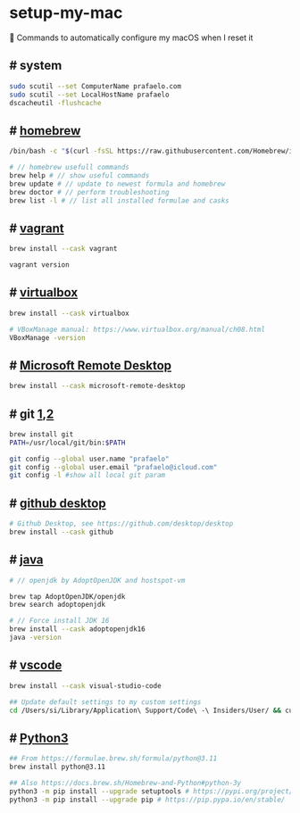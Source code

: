 # setup-my-mac
 :apple: Commands to automatically configure my macOS when I reset it

## # system 

```sh
sudo scutil --set ComputerName prafaelo.com
sudo scutil --set LocalHostName prafaelo
dscacheutil -flushcache
```

## # [homebrew](https://brew.sh/)

```sh
/bin/bash -c "$(curl -fsSL https://raw.githubusercontent.com/Homebrew/install/HEAD/install.sh)"
```

```sh
# // homebrew usefull commands
brew help # // show useful commands
brew update # // update to newest formula and homebrew
brew doctor # // perform troubleshooting
brew list -l # // list all installed formulae and casks
```

## # [vagrant](https://formulae.brew.sh/cask/vagrant)
```sh
brew install --cask vagrant

vagrant version
```

## # [virtualbox](https://formulae.brew.sh/cask/virtualbox#default)
```sh
brew install --cask virtualbox

# VBoxManage manual: https://www.virtualbox.org/manual/ch08.html
VBoxManage -version
```

## # [Microsoft Remote Desktop](https://formulae.brew.sh/cask/microsoft-remote-desktop#default)
```sh
brew install --cask microsoft-remote-desktop
```

## # git [1](https://git-scm.com/),[2](https://github.com/git/git)

```sh
brew install git
PATH=/usr/local/git/bin:$PATH

git config --global user.name "prafaelo"
git config --global user.email "prafaelo@icloud.com"
git config -l #show all local git param
```

## # [github desktop](https://github.com/desktop/desktop)

```sh
# Github Desktop, see https://github.com/desktop/desktop
brew install --cask github
```


## # [java](https://github.com/AdoptOpenJDK/homebrew-openjdk)

```sh
# // openjdk by AdoptOpenJDK and hostspot-vm

brew tap AdoptOpenJDK/openjdk
brew search adoptopenjdk

# // Force install JDK 16
brew install --cask adoptopenjdk16
java -version
```

## # [vscode](https://github.com/microsoft/vscode)

```sh
brew install --cask visual-studio-code
```

```sh
## Update default settings to my custom settings
cd /Users/si/Library/Application\ Support/Code\ -\ Insiders/User/ && curl -O https://raw.githubusercontent.com/prafaelo/setup-my-mac/main/vscode/settings.json
```

<!-- 

Reference List:

- https://git.herrbischoff.com/awesome-macos-command-line/about/

- Apple macOS How-to guides, examples and more:
https://ss64.com/osx/syntax.html

-->



## # [Python3](https://www.python.org/downloads/)

```sh
## From https://formulae.brew.sh/formula/python@3.11
brew install python@3.11
```

```sh
## Also https://docs.brew.sh/Homebrew-and-Python#python-3y
python3 -m pip install --upgrade setuptools # https://pypi.org/project/setuptools/
python3 -m pip install --upgrade pip # https://pip.pypa.io/en/stable/
```





